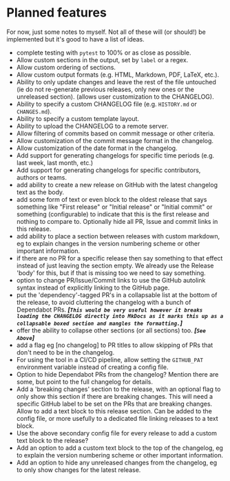 # Planned features

For now, just some notes to myself. Not all of these will (or should!) be
implemented but it's good to have a list of ideas.

- complete testing with `pytest` to 100% or as close as possible.
- Allow custom sections in the output, set by `label` or a regex.
- Allow custom ordering of sections.
- Allow custom output formats (e.g. HTML, Markdown, PDF, LaTeX, etc.).
- Ability to only update changes and leave the rest of the file untouched (ie do
  not re-generate previous releases, only new ones or the unreleased section).
  (allows user customization to the CHANGELOG).
- Ability to specify a custom CHANGELOG file (e.g. `HISTORY.md` or
  `CHANGES.md`).
- Ability to specify a custom template layout.
- Ability to upload the CHANGELOG to a remote server.
- Allow filtering of commits based on commit message or other criteria.
- Allow customization of the commit message format in the changelog.
- Allow customization of the date format in the changelog.
- Add support for generating changelogs for specific time periods (e.g. last
  week, last month, etc.)
- Add support for generating changelogs for specific contributors, authors or
  teams.
- add ability to create a new release on GitHub with the latest changelog text
  as the body.
- add some form of text or even block to the oldest release that says something
  like "First release" or "Initial release" or "Initial commit" or something
  (configurable) to indicate that this is the first release and nothing to
  compare to. Optionally hide all PR, Issue and commit links in this release.
- add ability to place a section between releases with custom markdown, eg to
  explain changes in the version numbering scheme or other important
  information.
- if there are no PR for a specific release then say something to that effect
  instead of just leaving the section empty. We already use the Release 'body'
  for this, but if that is missing too we need to say something.
- option to change PR/Issue/Commit links to use the GitHub autolink syntax
  instead of explicitly linking to the GitHub page.
- put the 'dependency'-tagged PR's in a collapsable list at the bottom of the
  release, to avoid cluttering the changelog with a bunch of Dependabot PRs.
  _**[`This would be very useful however it breaks loading the CHANGELOG directly
  into MkDocs as it marks this up as a collapsable boxed section and mangles the
  formatting.`]**_
- offer the ability to collapse other sections (or all sections) too. _**[`See
  Above`]**_
- add a flag eg [no changelog] to PR titles to allow skipping of PRs that don't
  need to be in the changelog.
- For using the tool in a CI/CD pipeline, allow setting the `GITHUB_PAT`
  environment variable instead of creating a config file.
- Option to hide Dependabot PRs from the changelog? Mention there are some, but
  point to the full changelog for details.
- Add a 'breaking changes' section to the release, with an optional flag to only
  show this section if there are breaking changes. This will need a specific
  GitHub label to be set on the PRs that are breaking changes. Allow to add a
  text block to this release section. Can be added to the config file, or more
  usefully to a dedicated file linking releases to a text block.
- Use the above secondary config file for every release to add a custom text
  block to the release?
- Add an option to add a custom text block to the top of the changelog, eg to
  explain the version numbering scheme or other important information.
- Add an option to hide any unreleased changes from the changelog, eg to only
  show changes for the latest release.
